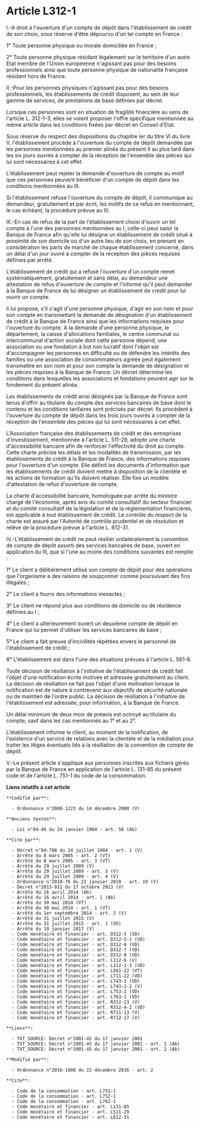 # Article L312-1

I.-A droit à l'ouverture d'un compte de dépôt dans l'établissement de crédit de son choix, sous réserve d'être dépourvu d'un
tel compte en France : 

1° Toute personne physique ou morale domiciliée en France ; 

2° Toute personne physique résidant légalement sur le territoire d'un autre Etat membre de l'Union européenne n'agissant pas
pour des besoins professionnels ainsi que toute personne physique de nationalité française résidant hors de France. 

II.-Pour les personnes physiques n'agissant pas pour des besoins professionnels, les établissements de crédit disposent, au
sein de leur gamme de services, de prestations de base définies par décret. 

Lorsque ces personnes sont en situation de fragilité financière au sens de l'article L. 312-1-3, elles se voient proposer
l'offre spécifique mentionnée au même article dans les conditions fixées par décret en Conseil d'Etat. 

Sous réserve du respect des dispositions du chapitre Ier du titre VI du livre V, l'établissement procède à l'ouverture du
compte de dépôt demandée par les personnes mentionnées au premier alinéa du présent II au plus tard dans les six jours ouvrés
à compter de la réception de l'ensemble des pièces qui lui sont nécessaires à cet effet. 

L'établissement peut rejeter la demande d'ouverture de compte au motif que ces personnes peuvent bénéficier d'un compte de
dépôt dans les conditions mentionnées au III. 

Si l'établissement refuse l'ouverture du compte de dépôt, il communique au demandeur, gratuitement et par écrit, les motifs
de ce refus en mentionnant, le cas échéant, la procédure prévue au III. 

III.-En cas de refus de la part de l'établissement choisi d'ouvrir un tel compte à l'une des personnes mentionnées au I,
celle-ci peut saisir la Banque de France afin qu'elle lui désigne un établissement de crédit situé à proximité de son
domicile ou d'un autre lieu de son choix, en prenant en considération les parts de marché de chaque établissement concerné,
dans un délai d'un jour ouvré à compter de la réception des pièces requises définies par arrêté. 

L'établissement de crédit qui a refusé l'ouverture d'un compte remet systématiquement, gratuitement et sans délai, au
demandeur une attestation de refus d'ouverture de compte et l'informe qu'il peut demander à la Banque de France de lui
désigner un établissement de crédit pour lui ouvrir un compte. 

Il lui propose, s'il s'agit d'une personne physique, d'agir en son nom et pour son compte en transmettant la demande de
désignation d'un établissement de crédit à la Banque de France ainsi que les informations requises pour l'ouverture du
compte. A la demande d'une personne physique, le département, la caisse d'allocations familiales, le centre communal ou
intercommunal d'action sociale dont cette personne dépend, une association ou une fondation à but non lucratif dont l'objet
est d'accompagner les personnes en difficulté ou de défendre les intérêts des familles ou une association de consommateurs
agréée peut également transmettre en son nom et pour son compte la demande de désignation et les pièces requises à la Banque
de France. Un décret détermine les conditions dans lesquelles les associations et fondations peuvent agir sur le fondement du
présent alinéa. 

Les établissements de crédit ainsi désignés par la Banque de France sont tenus d'offrir au titulaire du compte des services
bancaires de base dont le contenu et les conditions tarifaires sont précisés par décret. Ils procèdent à l'ouverture du
compte de dépôt dans les trois jours ouvrés à compter de la réception de l'ensemble des pièces qui lui sont nécessaires à cet
effet.

L'Association française des établissements de crédit et des entreprises d'investissement, mentionnée à l'article L. 511-29,
adopte une charte d'accessibilité bancaire afin de renforcer l'effectivité du droit au compte. Cette charte précise les
délais et les modalités de transmission, par les établissements de crédit à la Banque de France, des informations requises
pour l'ouverture d'un compte. Elle définit les documents d'information que les établissements de crédit doivent mettre à
disposition de la clientèle et les actions de formation qu'ils doivent réaliser. Elle fixe un modèle d'attestation de refus
d'ouverture de compte. 

La charte d'accessibilité bancaire, homologuée par arrêté du ministre chargé de l'économie, après avis du comité consultatif
du secteur financier et du comité consultatif de la législation et de la réglementation financières, est applicable à tout
établissement de crédit. Le contrôle du respect de la charte est assuré par l'Autorité de contrôle prudentiel et de
résolution et relève de la procédure prévue à l'article L. 612-31. 

IV.-L'établissement de crédit ne peut résilier unilatéralement la convention de compte de dépôt assorti des services
bancaires de base, ouvert en application du III, que si l'une au moins des conditions suivantes est remplie : 

1° Le client a délibérément utilisé son compte de dépôt pour des opérations que l'organisme a des raisons de soupçonner comme
poursuivant des fins illégales ; 

2° Le client a fourni des informations inexactes ; 

3° Le client ne répond plus aux conditions de domicile ou de résidence définies au I ; 

4° Le client a ultérieurement ouvert un deuxième compte de dépôt en France qui lui permet d'utiliser les services bancaires
de base ; 

5° Le client a fait preuve d'incivilités répétées envers le personnel de l'établissement de crédit ; 

6° L'établissement est dans l'une des situations prévues à l'article L. 561-8. 

Toute décision de résiliation à l'initiative de l'établissement de crédit fait l'objet d'une notification écrite motivée et
adressée gratuitement au client. La décision de résiliation ne fait pas l'objet d'une motivation lorsque la notification est
de nature à contrevenir aux objectifs de sécurité nationale ou de maintien de l'ordre public. La décision de résiliation à
l'initiative de l'établissement est adressée, pour information, à la Banque de France. 

Un délai minimum de deux mois de préavis est octroyé au titulaire du compte, sauf dans les cas mentionnés au 1° et au 2°. 

L'établissement informe le client, au moment de la notification, de l'existence d'un service de relations avec la clientèle
et de la médiation pour traiter les litiges éventuels liés à la résiliation de la convention de compte de dépôt. 

V.-Le présent article s'applique aux personnes inscrites aux fichiers gérés par la Banque de France en application de
l'article L. 131-85 du présent code et de l'article L. 751-1 du code de la consommation.

**Liens relatifs à cet article**

	**Codifié par**:

	  - Ordonnance n°2000-1223 du 14 décembre 2000 (V)

	**Anciens textes**:

	  - Loi n°84-46 du 24 janvier 1984 - art. 58 (Ab)

	**Cité par**:

	  - Décret n°84-708 du 24 juillet 1984 - art. 1 (V)
	  - Arrêté du 8 mars 2005 - art. 2 (VT)
	  - Arrêté du 8 mars 2005 - art. 3 (VT)
	  - Arrêté du 29 juillet 2009 (V)
	  - Arrêté du 29 juillet 2009 - art. 3 (V)
	  - Arrêté du 29 juillet 2009 - art. 4 (V)
	  - Ordonnance n°2010-76 du 21 janvier 2010 - art. 19 (V)
	  - Décret n°2013-931 du 17 octobre 2013 (V)
	  - Arrêté du 16 avril 2014 (Ab)
	  - Arrêté du 16 avril 2014 - art. 1 (Ab)
	  - Arrêté du 30 mai 2014 (VT)
	  - Arrêté du 30 mai 2014 - art. 1 (VT)
	  - Arrêté du 1er septembre 2014 - art. 2 (V)
	  - Arrêté du 31 juillet 2015 (V)
	  - Arrêté du 31 juillet 2015 - art. 1 (VD)
	  - Arrêté du 10 janvier 2017 (V)
	  - Code monétaire et financier - art. D312-5 (VD)
	  - Code monétaire et financier - art. D312-5-1 (VD)
	  - Code monétaire et financier - art. D312-6 (VD)
	  - Code monétaire et financier - art. D312-7 (VD)
	  - Code monétaire et financier - art. D312-8 (VD)
	  - Code monétaire et financier - art. L112-6 (V)
	  - Code monétaire et financier - art. L312-1-3 (VD)
	  - Code monétaire et financier - art. L561-22 (VT)
	  - Code monétaire et financier - art. L711-22 (VD)
	  - Code monétaire et financier - art. L743-2 (VD)
	  - Code monétaire et financier - art. L743-2-2 (V)
	  - Code monétaire et financier - art. L753-2 (VD)
	  - Code monétaire et financier - art. L763-2 (VD)
	  - Code monétaire et financier - art. R312-13 (V)
	  - Code monétaire et financier - art. R312-4-2 (VD)
	  - Code monétaire et financier - art. R711-13 (V)
	  - Code monétaire et financier - art. R712-17 (V)

	**Liens**:

	  - TXT_SOURCE: Décret n°2001-45 du 17 janvier 2001
	  - TXT_SOURCE: Décret n°2001-45 du 17 janvier 2001 - art. 1 (Ab)
	  - TXT_SOURCE: Décret n°2001-45 du 17 janvier 2001 - art. 2 (Ab)

	**Modifié par**:

	  - Ordonnance n°2016-1808 du 22 décembre 2016 - art. 2

	**Cite**:

	  - Code de la consommation - art. L751-1
	  - Code de la consommation - art. L752-1
	  - Code de la consommation - art. L762-1
	  - Code monétaire et financier - art. L131-85
	  - Code monétaire et financier - art. L511-29
	  - Code monétaire et financier - art. L612-31
